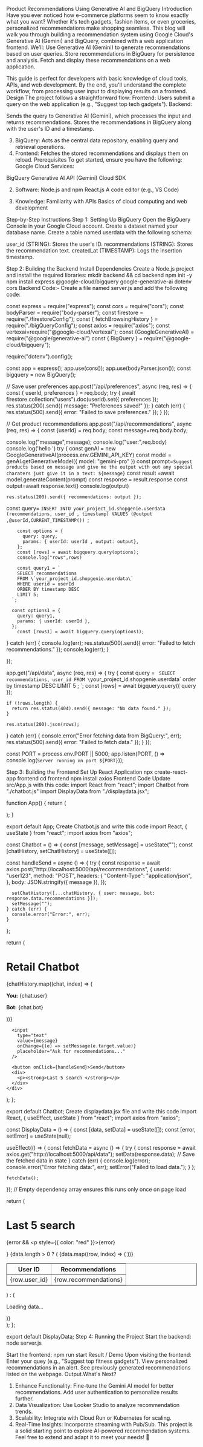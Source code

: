 Product Recommendations Using Generative AI and BigQuery
Introduction
Have you ever noticed how e-commerce platforms seem to know exactly what you want? Whether it's tech gadgets, fashion items, or even groceries, personalized recommendations make shopping seamless. This blog will walk you through building a recommendation system using Google Cloud's Generative AI (Gemini) and BigQuery, combined with a web application frontend.
We'll:
Use Generative AI (Gemini) to generate recommendations based on user queries.
Store recommendations in BigQuery for persistence and analysis.
Fetch and display these recommendations on a web application.

This guide is perfect for developers with basic knowledge of cloud tools, APIs, and web development. By the end, you'll understand the complete workflow, from processing user input to displaying results on a frontend.
Design
The project follows a straightforward flow:
Frontend: Users submit a query on the web application (e.g., "Suggest top tech gadgets").
Backend:

Sends the query to Generative AI (Gemini), which processes the input and returns recommendations.
Stores the recommendations in BigQuery along with the user's ID and a timestamp.

3. BigQuery: Acts as the central data repository, enabling query and retrieval operations.
4.  Frontend: Fetches the stored recommendations and displays them on reload.
Prerequisites
To get started, ensure you have the following:
Google Cloud Services:

BigQuery
Generative AI API (Gemini)
Cloud SDK

2. Software:
Node.js and npm
React.js
A code editor (e.g., VS Code)

3. Knowledge:
Familiarity with APIs
Basics of cloud computing and web development

Step-by-Step Instructions
Step 1: Setting Up BigQuery
Open the BigQuery Console in your Google Cloud account.
Create a dataset named your database name.
Create a table named userdata with the following schema:

user_id (STRING): Stores the user's ID.
recommendations (STRING): Stores the recommendation text.
created_at (TIMESTAMP): Logs the insertion timestamp.

Step 2: Building the Backend
Install Dependencies
Create a Node.js project and install the required libraries:
mkdir backend && cd backend
npm init -y
npm install express @google-cloud/bigquery google-generative-ai dotenv cors
Backend Code:-
Create a file named server.js and add the following code:

const express = require("express");
const cors = require("cors");
const bodyParser = require("body-parser");
const firestore = require("./firestoreConfig");
const { fetchBrowsingHistory } = require("./bigQueryConfig");
const axios = require("axios");
const vertexai=require("@google-cloud/vertexai");
const {GoogleGenerativeAI} = require("@google/generative-ai")
const { BigQuery } = require("@google-cloud/bigquery");

require("dotenv").config();

const app = express();
app.use(cors());
app.use(bodyParser.json());
const bigquery = new BigQuery();

// Save user preferences
app.post("/api/preferences", async (req, res) => {
  const { userId, preferences } = req.body;
  try {
    await firestore.collection("users").doc(userId).set({ preferences });
    res.status(200).send({ message: "Preferences saved!" });
  } catch (err) {
    res.status(500).send({ error: "Failed to save preferences." });
  }
});

// Get product recommendations
app.post("/api/recommendations", async (req, res) => {
  const {userId}  = req.body;
  const message=req.body.body;
  
  console.log("message",message);
  console.log("user:",req.body)
  console.log('hello ')
  try {
    const genAI = new GoogleGenerativeAI(process.env.GEMINI_API_KEY)
    const model = genAI.getGenerativeModel({ model: "gemini-pro" })
    const prompt=`Suggest products based on message and give me the output with out any special charaters just give it in a text: ${message}`
    const result =await model.generateContent(prompt)
    const response = result.response
    const output=await response.text()
    console.log(output)
    
    res.status(200).send({ recommendations: output });
   const query=
    `INSERT INTO your_project_id.shopgenie.userdata (recommendations, user_id , timestamp)
    VALUES (@output ,@userId,CURRENT_TIMESTAMP())
        `;
      
        const options = {
          query: query,
          params: { userId: userId , output: output},
        };
        const [rows] = await bigquery.query(options);
        console.log("rows",rows)

        const query1 = `
        SELECT recommendations
        FROM \`your_project_id.shopgenie.userdata\`
        WHERE userid = userId
        ORDER BY timestamp DESC
        LIMIT 5;
      `;
    
      const options1 = {
        query: query1,
        params: { userId: userId },
      };
        const [rows1] = await bigquery.query(options1);
            
    
  } catch (err) {
    console.log(err);
    res.status(500).send({ error: "Failed to fetch recommendations." });
    console.log(err);
  }

});

app.get("/api/data", async (req, res) => {
  try {
    const query = `
      SELECT recommendations, user_id
      FROM \`your_project_id.shopgenie.userdata\`
      order by timestamp DESC
      LIMIT 5 ;
    `;
    const [rows] = await bigquery.query({ query });

    if (!rows.length) {
      return res.status(404).send({ message: "No data found." });
    }

    res.status(200).json(rows); 
  } catch (err) {
    console.error("Error fetching data from BigQuery:", err);
    res.status(500).send({ error: "Failed to fetch data." });
  }
});

const PORT = process.env.PORT || 5000;
app.listen(PORT, () => console.log(`Server running on port ${PORT}`));

Step 3: Building the Frontend
Set Up React Application
npx create-react-app frontend
cd frontend
npm install axios
Frontend Code
Update src/App.js with this code:
import React from "react";
import Chatbot from "./chatbot.js"
import DisplayData from "./displaydata.jsx";

function App() {
  return (
    <div className="App">
      <Chatbot />
      <DisplayData/>
    </div>
  );
}

export default App;
Create Chatbot.js and write this code
import React, { useState } from "react";
import axios from "axios";

const Chatbot = () => {
  const [message, setMessage] = useState("");
  const [chatHistory, setChatHistory] = useState([]);

  const handleSend = async () => {
    try {
      const response = await axios.post("http://localhost:5000/api/recommendations", {
        userId: "user123",
        method: "POST",
        headers: {
          "Content-Type": "application/json",
        },
        body: JSON.stringify({ message }),
      });
     
      setChatHistory([...chatHistory, { user: message, bot: response.data.recommendations }]);
      setMessage("");
    } catch (err) {
      console.error("Error:", err);
    }
  };

  return (
    <div>
      <h1>Retail Chatbot</h1>
      <div>
        {chatHistory.map((chat, index) => (
          <div key={index}>
            <p><strong>You:</strong> {chat.user}</p>
            <p><strong>Bot:</strong> {chat.bot}</p>
          </div>
        ))}
      </div>

      <input
        type="text"
        value={message}
        onChange={(e) => setMessage(e.target.value)}
        placeholder="Ask for recommendations..."
      />
      
      <button onClick={handleSend}>Send</button>
      <div>
        <p><strong>Last 5 search </strong></p>
      </div>
    </div>
  );
};

export default Chatbot;
Create displaydata.jsx file and write this code
import React, { useEffect, useState } from "react";
import axios from "axios";

const DisplayData = () => {
  const [data, setData] = useState([]);
  const [error, setError] = useState(null);

  useEffect(() => {
    const fetchData = async () => {
      try {
        const response = await axios.get("http://localhost:5000/api/data");
        setData(response.data); // Save the fetched data in state
      } catch (err) {
        console.log(error);
        console.error("Error fetching data:", err);
        setError("Failed to load data.");
      }
    };

    fetchData();
  }); // Empty dependency array ensures this runs only once on page load

  return (
    <div>
      <h1>Last 5 search</h1>
      {error && <p style={{ color: "red" }}>{error}</p>}
      {data.length > 0 ? (
        <table border="1">
          <thead>
            <tr>
              <th>User ID</th>
              <th>Recommendations</th>
            </tr>
          </thead>
          <tbody>
            {data.map((row, index) => (
              <tr key={index}>
                <td>{row.user_id}</td>
                <td>{row.recommendations}</td>
              </tr>
            ))}
          </tbody>
        </table>
      ) : (
        <p>Loading data...</p>
      )}
    </div>
  );
};

export default DisplayData;
Step 4: Running the Project
Start the backend:
node server.js

Start the frontend:
npm run start
Result / Demo
Upon visiting the frontend:
Enter your quey (e.g., "Suggest top fitness gadgets").
View personalized recommendations in an alert.
See previously generated recommendations listed on the webpage.
Output.What's Next?
1. Enhance Functionality:
Fine-tune the Gemini AI model for better recommendations.
Add user authentication to personalize results further.
2.  Data Visualization:
Use Looker Studio to analyze recommendation trends.
3. Scalability:
Integrate with Cloud Run or Kubernetes for scaling.
4. Real-Time Insights:
Incorporate streaming with Pub/Sub.
This project is a solid starting point to explore AI-powered recommendation systems. Feel free to extend and adapt it to meet your needs! 🚀
